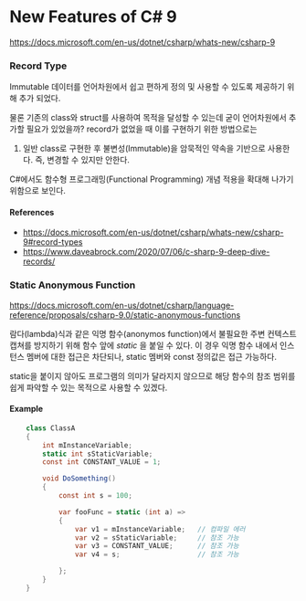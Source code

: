 # New Features of C# 9
https://docs.microsoft.com/en-us/dotnet/csharp/whats-new/csharp-9


### Record Type
Immutable 데이터를 언어차원에서 쉽고 편하게 정의 및 사용할 수 있도록 제공하기 위해 추가 되었다.

물론 기존의 class와 struct를 사용하여 목적을 달성할 수 있는데 굳이 언어차원에서 추가할 필요가 있었을까?
record가 없었을 때 이를 구현하기 위한 방법으로는
1. 일반 class로 구현한 후 불변성(Immutable)을 암묵적인 약속을 기반으로 사용한다. 즉, 변경할 수 있지만 안한다.

C#에서도 함수형 프로그래밍(Functional Programming) 개념 적용을 확대해 나가기 위함으로 보인다.



#### References
- https://docs.microsoft.com/en-us/dotnet/csharp/whats-new/csharp-9#record-types
- https://www.daveabrock.com/2020/07/06/c-sharp-9-deep-dive-records/

### Static Anonymous Function
https://docs.microsoft.com/en-us/dotnet/csharp/language-reference/proposals/csharp-9.0/static-anonymous-functions

람다(lambda)식과 같은 익명 함수(anonymos function)에서 불필요한 주변 컨텍스트 캡쳐를 방지하기 위해 함수 앞에 _static_ 을 붙일 수 있다.
이 경우 익명 함수 내에서 인스턴스 멤버에 대한 접근은 차단되나, static 멤버와 const 정의값은 접근 가능하다.

static을 붙이지 않아도 프로그램의 의미가 달라지지 않으므로 해당 함수의 참조 범위를 쉽게 파악할 수 있는 목적으로 사용할 수 있겠다.

#### Example

```csharp
    class ClassA
    {
        int mInstanceVariable;
        static int sStaticVariable;
        const int CONSTANT_VALUE = 1;

        void DoSomething()
        {
            const int s = 100;

            var fooFunc = static (int a) =>
            {
                var v1 = mInstanceVariable;   // 컴파일 에러
                var v2 = sStaticVariable;     // 참조 가능
                var v3 = CONSTANT_VALUE;      // 참조 가능
                var v4 = s;                   // 참조 가능

            };
        }
    }
```
